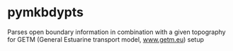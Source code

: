 # pymkbdypts
Parses open boundary information in combination with a given topography for GETM (General Estuarine transport model, www.getm.eu) setup

